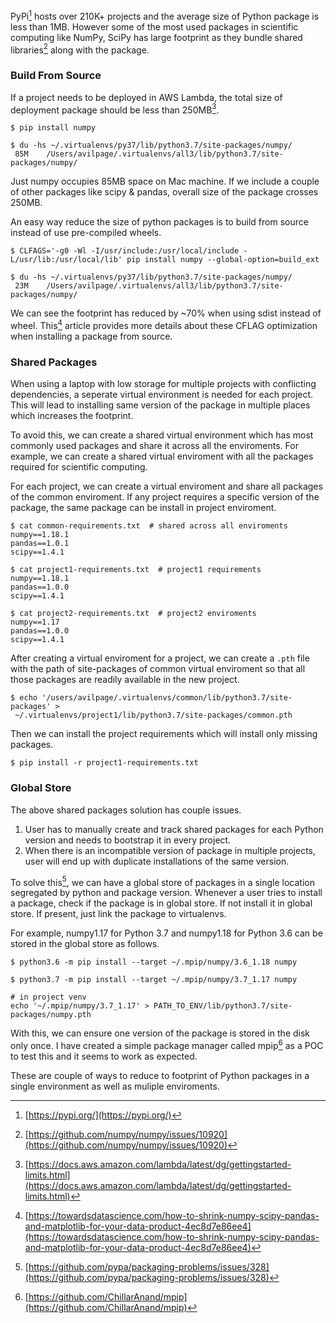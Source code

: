 <!--
.. title: How To Reduce Python Package Footprint?
.. slug: reduce-python-package-footprint
.. date: 2020-02-29 20:20:38 UTC+05:30
.. tags: python, pypi, featured
.. category:
.. link:
.. description: How to reduce disk space usage of python package
.. type: text
-->

PyPi[^1] hosts over 210K+ projects and the average size of Python package is less than 1MB. However some of the most used packages in scientific computing like NumPy, SciPy has large footprint as they bundle shared libraries[^2] along with the package.

### Build From Source

If a project needs to be deployed in AWS Lambda, the total size of deployment package should be less than 250MB[^3].

```
$ pip install numpy

$ du -hs ~/.virtualenvs/py37/lib/python3.7/site-packages/numpy/
 85M	/Users/avilpage/.virtualenvs/all3/lib/python3.7/site-packages/numpy/
```

Just numpy occupies 85MB space on Mac machine. If we include a couple of other packages like scipy & pandas, overall size of the package crosses 250MB.

An easy way reduce the size of python packages is to build from source instead of use pre-compiled wheels.

```
$ CLFAGS='-g0 -Wl -I/usr/include:/usr/local/include -L/usr/lib:/usr/local/lib' pip install numpy --global-option=build_ext

$ du -hs ~/.virtualenvs/py37/lib/python3.7/site-packages/numpy/
 23M	/Users/avilpage/.virtualenvs/all3/lib/python3.7/site-packages/numpy/
```

We can see the footprint has reduced by ~70% when using sdist instead of wheel. This[^4] article provides more details about these CFLAG optimization when installing a package from source.


### Shared Packages

When using a laptop with low storage for multiple projects with conflicting dependencies, a seperate virtual environment is needed for each project. This will lead to installing same version of the package in multiple places which increases the footprint.

To avoid this, we can create a shared virtual environment which has most commonly used packages and share it across all the enviroments. For example, we can create a shared virtual enviroment with all the packages required for scientific computing.

For each project, we can create a virtual enviroment and share all packages of the common enviroment. If any project requires a specific version of the package, the same package can be install in project enviroment.

```
$ cat common-requirements.txt  # shared across all enviroments
numpy==1.18.1
pandas==1.0.1
scipy==1.4.1

$ cat project1-requirements.txt  # project1 requirements
numpy==1.18.1
pandas==1.0.0
scipy==1.4.1

$ cat project2-requirements.txt  # project2 enviroments
numpy==1.17
pandas==1.0.0
scipy==1.4.1
```

After creating a virtual enviroment for a project, we can create a `.pth` file with the path of site-packages of common virtual enviroment so that all those packages are readily available in the new project.

```
$ echo '/users/avilpage/.virtualenvs/common/lib/python3.7/site-packages' >
 ~/.virtualenvs/project1/lib/python3.7/site-packages/common.pth
```

Then we can install the project requirements which will install only missing packages.

```
$ pip install -r project1-requirements.txt
```

### Global Store

The above shared packages solution has couple issues.

1. User has to manually create and track shared packages for each Python version and needs to bootstrap it in every project.
2. When there is an incompatible version of package in multiple projects, user will end up with duplicate installations of the same version.

To solve this[^5], we can have a global store of packages in a single location segregated by python and package version. Whenever a user tries to install a package, check if the package is in global store. If not install it in global store. If present, just link the package to virtualenvs.

For example, numpy1.17 for Python 3.7 and numpy1.18 for Python 3.6 can be stored in the global store as follows.

```
$ python3.6 -m pip install --target ~/.mpip/numpy/3.6_1.18 numpy

$ python3.7 -m pip install --target ~/.mpip/numpy/3.7_1.17 numpy

# in project venv
echo '~/.mpip/numpy/3.7_1.17' > PATH_TO_ENV/lib/python3.7/site-packages/numpy.pth
```

With this, we can ensure one version of the package is stored in the disk only once. I have created a simple package manager called mpip[^6] as a POC to test this and it seems to work as expected.


These are couple of ways to reduce to footprint of Python packages in a single environment as well as muliple enviroments.


[^1]: [https://pypi.org/](https://pypi.org/)

[^2]: [https://github.com/numpy/numpy/issues/10920](https://github.com/numpy/numpy/issues/10920)

[^3]: [https://docs.aws.amazon.com/lambda/latest/dg/gettingstarted-limits.html](https://docs.aws.amazon.com/lambda/latest/dg/gettingstarted-limits.html)

[^4]: [https://towardsdatascience.com/how-to-shrink-numpy-scipy-pandas-and-matplotlib-for-your-data-product-4ec8d7e86ee4](https://towardsdatascience.com/how-to-shrink-numpy-scipy-pandas-and-matplotlib-for-your-data-product-4ec8d7e86ee4)

[^5]: [https://github.com/pypa/packaging-problems/issues/328](https://github.com/pypa/packaging-problems/issues/328)

[^6]: [https://github.com/ChillarAnand/mpip](https://github.com/ChillarAnand/mpip)

